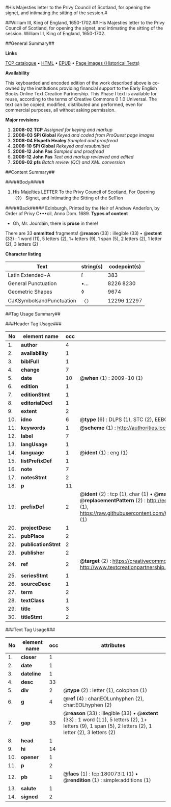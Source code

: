 #His Majesties letter to the Privy Council of Scotland, for opening the signet, and intimating the sitting of the session.#

##William III, King of England, 1650-1702.##
His Majesties letter to the Privy Council of Scotland, for opening the signet, and intimating the sitting of the session.
William III, King of England, 1650-1702.

##General Summary##

**Links**

[TCP catalogue](http://www.ota.ox.ac.uk/tcp/)  • 
[HTML](http://tei.it.ox.ac.uk/tcp/Texts-HTML/free/B06/B06608.html)  • 
[EPUB](http://tei.it.ox.ac.uk/tcp/Texts-EPUB/free/B06/B06608.epub) • 
[Page images (Historical Texts)](https://data.historicaltexts.jisc.ac.uk/view?pubId=eebo-53299352e&pageId=eebo-53299352e-180073-1)

**Availability**

This keyboarded and encoded edition of the
	       work described above is co-owned by the institutions
	       providing financial support to the Early English Books
	       Online Text Creation Partnership. This Phase I text is
	       available for reuse, according to the terms of Creative
	       Commons 0 1.0 Universal. The text can be copied,
	       modified, distributed and performed, even for
	       commercial purposes, all without asking permission.

**Major revisions**

1. __2008-02__ __TCP__ *Assigned for keying and markup*
1. __2008-03__ __SPi Global__ *Keyed and coded from ProQuest page images*
1. __2008-04__ __Elspeth Healey__ *Sampled and proofread*
1. __2008-10__ __SPi Global__ *Rekeyed and resubmitted*
1. __2008-12__ __John Pas__ *Sampled and proofread*
1. __2008-12__ __John Pas__ *Text and markup reviewed and edited*
1. __2009-02__ __pfs__ *Batch review (QC) and XML conversion*

##Content Summary##

#####Body#####

1. His Majeſties LETTER To the Privy Council of Scotland, For Opening 〈◊〉 Signet, and Intimating the Sitting of the Seſſion

#####Back#####
Edinburgh, Printed by the Heir of Andrew Anderſon, by Order of Privy C•••cil, Anno Dom. 1689.
**Types of content**

  * Oh, Mr. Jourdain, there is **prose** in there!

There are 33 **ommitted** fragments! 
 @__reason__ (33) : illegible (33)  •  @__extent__ (33) : 1 word (11), 5 letters (2), 1+ letters (9), 1 span (5), 2 letters (2), 1 letter (2), 3 letters (2)

**Character listing**


|Text|string(s)|codepoint(s)|
|---|---|---|
|Latin Extended-A|ſ|383|
|General Punctuation|•…|8226 8230|
|Geometric Shapes|◊|9674|
|CJKSymbolsandPunctuation|〈〉|12296 12297|

##Tag Usage Summary##

###Header Tag Usage###

|No|element name|occ|attributes|
|---|---|---|---|
|1.|__author__|4||
|2.|__availability__|1||
|3.|__biblFull__|1||
|4.|__change__|7||
|5.|__date__|10| @__when__ (1) : 2009-10 (1)|
|6.|__edition__|1||
|7.|__editionStmt__|1||
|8.|__editorialDecl__|1||
|9.|__extent__|2||
|10.|__idno__|6| @__type__ (6) : DLPS (1), STC (2), EEBO-CITATION (1), OCLC (1), VID (1)|
|11.|__keywords__|1| @__scheme__ (1) : http://authorities.loc.gov/ (1)|
|12.|__label__|7||
|13.|__langUsage__|1||
|14.|__language__|1| @__ident__ (1) : eng (1)|
|15.|__listPrefixDef__|1||
|16.|__note__|7||
|17.|__notesStmt__|2||
|18.|__p__|11||
|19.|__prefixDef__|2| @__ident__ (2) : tcp (1), char (1)  •  @__matchPattern__ (2) : ([0-9\-]+):([0-9IVX]+) (1), (.+) (1)  •  @__replacementPattern__ (2) : http://eebo.chadwyck.com/downloadtiff?vid=$1&page=$2 (1), https://raw.githubusercontent.com/textcreationpartnership/Texts/master/tcpchars.xml#$1 (1)|
|20.|__projectDesc__|1||
|21.|__pubPlace__|2||
|22.|__publicationStmt__|2||
|23.|__publisher__|2||
|24.|__ref__|2| @__target__ (2) : https://creativecommons.org/publicdomain/zero/1.0/ (1), http://www.textcreationpartnership.org/docs/. (1)|
|25.|__seriesStmt__|1||
|26.|__sourceDesc__|1||
|27.|__term__|2||
|28.|__textClass__|1||
|29.|__title__|3||
|30.|__titleStmt__|2||


###Text Tag Usage###

|No|element name|occ|attributes|
|---|---|---|---|
|1.|__closer__|1||
|2.|__date__|1||
|3.|__dateline__|1||
|4.|__desc__|33||
|5.|__div__|2| @__type__ (2) : letter (1), colophon (1)|
|6.|__g__|4| @__ref__ (4) : char:EOLunhyphen (2), char:EOLhyphen (2)|
|7.|__gap__|33| @__reason__ (33) : illegible (33)  •  @__extent__ (33) : 1 word (11), 5 letters (2), 1+ letters (9), 1 span (5), 2 letters (2), 1 letter (2), 3 letters (2)|
|8.|__head__|1||
|9.|__hi__|14||
|10.|__opener__|1||
|11.|__p__|2||
|12.|__pb__|1| @__facs__ (1) : tcp:180073:1 (1)  •  @__rendition__ (1) : simple:additions (1)|
|13.|__salute__|1||
|14.|__signed__|2||
